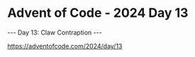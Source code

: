 # Advent of Code - 2024 Day 13

--- Day 13: Claw Contraption ---

https://adventofcode.com/2024/day/13
